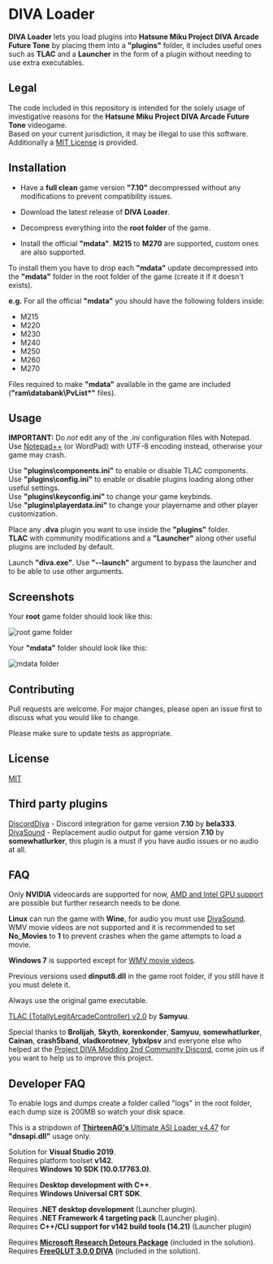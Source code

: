 # DIVA Loader

**DIVA Loader** lets you load plugins into **Hatsune Miku Project DIVA Arcade Future Tone** by placing them into a **"plugins"** folder, it includes useful ones such as **TLAC** and a **Launcher** in the form of a plugin without needing to use extra executables.

## Legal

The code included in this repository is intended for the solely usage of investigative reasons for the **Hatsune Miku Project DIVA Arcade Future Tone** videogame.\
Based on your current jurisdiction, it may be illegal to use this software.\
Additionally a [MIT License](https://github.com/Rayduxz/DIVA-Loader/blob/master/LICENSE) is provided.

## Installation

* Have a **full clean** game version **"7.10"** decompressed without any modifications to prevent compatibility issues.
* Download the latest release of **DIVA Loader**.
* Decompress everything into the **root folder** of the game.

* Install the official **"mdata"**.
**M215** to **M270** are supported, custom ones are also supported.

To install them you have to drop each **"mdata"** update decompressed into the **"mdata\"** folder in the root folder of the game (create it if it doesn't exists).

**e.g.** For all the official **"mdata"** you should have the following folders inside:
  * M215
  * M220
  * M230
  * M240
  * M250
  * M260
  * M270

Files required to make **"mdata"** available in the game are included (**"ram\databank\PvList*"** files).

## Usage

**IMPORTANT:** Do *not* edit any of the *.ini* configuration files with Notepad. Use [Notepad++](https://notepad-plus-plus.org/download) (or WordPad) with UTF-8 encoding instead, otherwise your game may crash.

Use **"plugins\components.ini"** to enable or disable TLAC components.\
Use **"plugins\config.ini"** to enable or disable plugins loading along other useful settings.\
Use **"plugins\keyconfig.ini"** to change your game keybinds.\
Use **"plugins\playerdata.ini"** to change your playername and other player customization.

Place any **.dva** plugin you want to use inside the **"plugins"** folder.\
**TLAC** with community modifications and a **"Launcher"** along other useful plugins are included by default.

Launch **"diva.exe"**.
Use **"--launch"** argument to bypass the launcher and to be able to use other arguments.

## Screenshots

Your **root** game folder should look like this:

![root game folder](https://i.imgur.com/c57lQPH.png)

Your **"mdata"** folder should look like this:

![mdata folder](https://i.imgur.com/2jUjosM.png)

## Contributing

Pull requests are welcome. For major changes, please open an issue first to discuss what you would like to change.

Please make sure to update tests as appropriate.

## License

[MIT](https://choosealicense.com/licenses/mit/)

## Third party plugins

[DiscordDiva](https://github.com/bela333/DiscordDiva) - Discord integration for game version **7.10** by **bela333**.\
[DivaSound](https://github.com/somewhatlurker/DivaSound) - Replacement audio output for game version **7.10** by **somewhatlurker**, this plugin is a must if you have audio issues or no audio at all.

## FAQ

Only **NVIDIA** videocards are supported for now, [AMD and Intel GPU support](https://github.com/Rayduxz/DIVA-Loader/issues/8) are possible but further research needs to be done.

**Linux** can run the game with **Wine**, for audio you must use [DivaSound](https://github.com/somewhatlurker/DivaSound).\
WMV movie videos are not supported and it is recommended to set **No_Movies** to **1** to prevent crashes when the game attempts to load a movie.

**Windows 7** is supported except for [WMV movie videos](https://github.com/Rayduxz/DIVA-Loader/issues/15).

Previous versions used **dinput8.dll** in the game root folder, if you still have it you must delete it.

Always use the original game executable.

[TLAC (TotallyLegitArcadeController) v2.0](https://github.com/samyuu/TotallyLegitArcadeController) by **Samyuu**.

Special thanks to **Brolijah**, **Skyth**, **korenkonder**, **Samyuu**, **somewhatlurker**, **Cainan**, **crash5band**, **vladkorotnev**, **lybxlpsv** and everyone else who helped at the [Project DIVA Modding 2nd Community Discord](https://discord.gg/cvBVGDZ), come join us if you want to help us to improve this project.

## Developer FAQ

To enable logs and dumps create a folder called "logs" in the root folder, each dump size is 200MB so watch your disk space.

This is a stripdown of [**ThirteenAG's** Ultimate ASI Loader v4.47](https://github.com/ThirteenAG/Ultimate-ASI-Loader/) for **"dnsapi.dll"** usage only.

Solution for **Visual Studio 2019**.\
Requires platform toolset **v142**.\
Requires **Windows 10 SDK (10.0.17763.0)**.

Requires **Desktop development with C++**.\
Requires **Windows Universal CRT SDK**.

Requires **.NET desktop development** (Launcher plugin).\
Requires **.NET Framework 4 targeting pack** (Launcher plugin).\
Requires **C++/CLI support for v142 build tools (14.21)** (Launcher plugin)

Requires [**Microsoft Research Detours Package**](https://github.com/microsoft/Detours) (included in the solution).\
Requires [**FreeGLUT 3.0.0 DIVA**](https://github.com/Rayduxz/FreeGLUT) (included in the solution).
